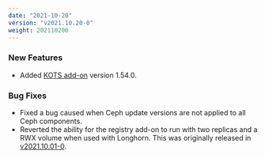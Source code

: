 ```yaml
---
date: "2021-10-20"
version: "v2021.10.20-0"
weight: 202110200
---
```


### <span class="label label-green">New Features</span>
- Added [KOTS add-on](/docs/add-ons/kotsadm) version 1.54.0.
 
### <span class="label label-orange">Bug Fixes</span>
- Fixed a bug caused when Ceph update versions are not applied to all Ceph components.
- Reverted the ability for the registry add-on to run with two replicas and a RWX volume when used with Longhorn. This was originally released in [v2021.10.01-0](/release-notes/v2021.10.01-0).
